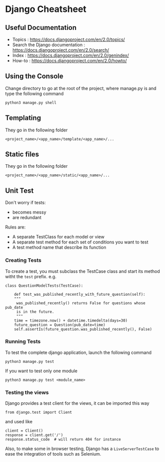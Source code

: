 Django Cheatsheet
=================

## Useful Documentation

- Topics : https://docs.djangoproject.com/en/2.0/topics/
- Search the Django documentation : https://docs.djangoproject.com/en/2.0/search/
- Index : https://docs.djangoproject.com/en/2.0/genindex/
- How-to : https://docs.djangoproject.com/en/2.0/howto/

## Using the Console

Change directory to go at the root of the project, where manage.py is and type the following command

    python3 manage.py shell

## Templating

They go in the following folder

    <project_name>/<app_name>/template/<app_name>/...

## Static files

They go in the following folder

    <project_name>/<app_name>/static/<app_name>/...

## Unit Test

Don't worry if tests:
- becomes messy
- are redundant

Rules are:
- A separate TestClass for each model or view
- A separate test method for each set of conditions you want to test
- A test method name that describe its function

### Creating Tests

To create a test, you must subclass the TestCase class and start its method witht the `test` prefix. e.g.

    class QuestionModelTests(TestCase):

        def test_was_published_recently_with_future_question(self):
        """
         was_published_recently() returns False for questions whose pub_date
         is in the future.
         """
        time = timezone.now() + datetime.timedelta(days=30)
        future_question = Question(pub_date=time)
        self.assertIs(future_question.was_published_recently(), False)

### Running Tests

To test the complete django application, launch the following command

    python3 manage.py test

If you want to test only one module

    python3 manage.py test <module_name>

### Testing the views

Django provides a test client for the views, it can be imported this way

    from django.test import Client

and used like

    client = Client()
    response = client.get('/')
    response.status_code  # will return 404 for instance

Also, to make some in browser testing, Django has a `LiveServerTestCase` to ease the integration of tools such as Selenium.

